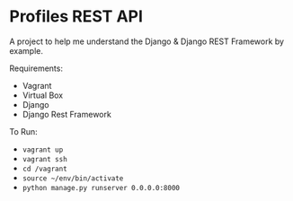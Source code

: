 # Profiles REST API

A project to help me understand the Django & Django REST Framework by example.

Requirements:
- Vagrant
- Virtual Box
- Django
- Django Rest Framework

To Run:
- `vagrant up`
- `vagrant ssh`
- `cd /vagrant`
- `source ~/env/bin/activate`
- `python manage.py runserver 0.0.0.0:8000`
